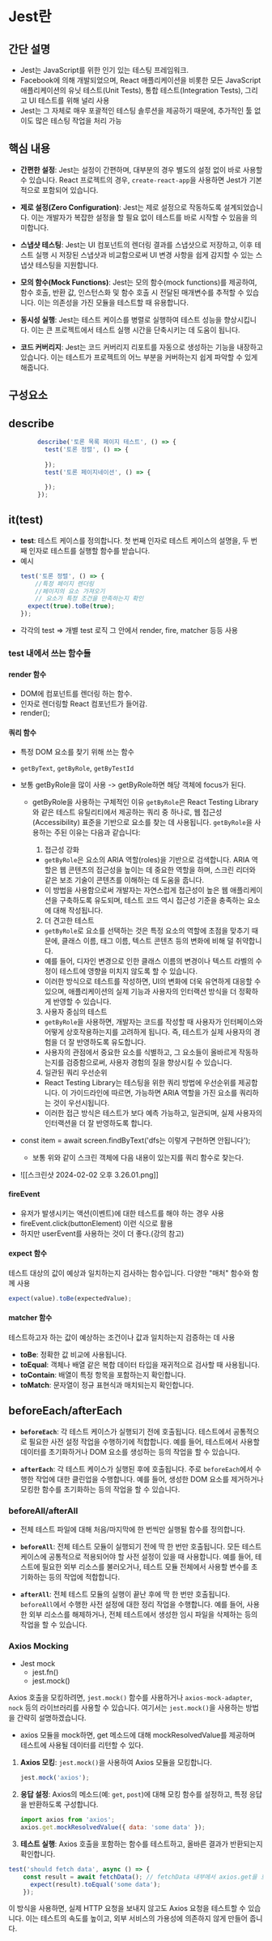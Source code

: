# Jest란

## 간단 설명
- Jest는 JavaScript를 위한 인기 있는 테스팅 프레임워크. 
- Facebook에 의해 개발되었으며, React 애플리케이션을 비롯한 모든 JavaScript 애플리케이션의 유닛 테스트(Unit Tests), 통합 테스트(Integration Tests), 그리고 UI 테스트를 위해 널리 사용
- Jest는 그 자체로 매우 포괄적인 테스팅 솔루션을 제공하기 때문에, 추가적인 툴 없이도 많은 테스팅 작업을 처리 가능

## 핵심 내용
- **간편한 설정**: Jest는 설정이 간편하며, 대부분의 경우 별도의 설정 없이 바로 사용할 수 있습니다. React 프로젝트의 경우, `create-react-app`을 사용하면 Jest가 기본적으로 포함되어 있습니다.
    
- **제로 설정(Zero Configuration)**: Jest는 제로 설정으로 작동하도록 설계되었습니다. 이는 개발자가 복잡한 설정을 할 필요 없이 테스트를 바로 시작할 수 있음을 의미합니다.
    
- **스냅샷 테스팅**: Jest는 UI 컴포넌트의 렌더링 결과를 스냅샷으로 저장하고, 이후 테스트 실행 시 저장된 스냅샷과 비교함으로써 UI 변경 사항을 쉽게 감지할 수 있는 스냅샷 테스팅을 지원합니다.
    
- **모의 함수(Mock Functions)**: Jest는 모의 함수(mock functions)를 제공하여, 함수 호출, 반환 값, 인스턴스화 및 함수 호출 시 전달된 매개변수를 추적할 수 있습니다. 이는 의존성을 가진 모듈을 테스트할 때 유용합니다.
    
- **동시성 실행**: Jest는 테스트 케이스를 병렬로 실행하여 테스트 성능을 향상시킵니다. 이는 큰 프로젝트에서 테스트 실행 시간을 단축시키는 데 도움이 됩니다.
    
- **코드 커버리지**: Jest는 코드 커버리지 리포트를 자동으로 생성하는 기능을 내장하고 있습니다. 이는 테스트가 프로젝트의 어느 부분을 커버하는지 쉽게 파악할 수 있게 해줍니다.
    

## 구성요소
## describe

```javascript
		describe('토론 목록 페이지 테스트', () => {
		  test('토론 정렬', () => {
	   
		  });
		  test('토론 페이지네이션', () => {
	   
		  });
		});
```

## it(test)
- **test**: 테스트 케이스를 정의합니다. 첫 번째 인자로 테스트 케이스의 설명을, 두 번째 인자로 테스트를 실행할 함수를 받습니다.
- 예시
	```javascript
	test('토론 정렬', () => {
		//특정 페이지 렌더링
		//페이지의 요소 가져오기
		// 요소가 특정 조건을 만족하는지 확인
	  expect(true).toBe(true);	
	});
	```
- 각각의 test => 개별 test 로직
그 안에서 render, fire, matcher 등등 사용

### test 내에서 쓰는 함수들
####  render 함수
- DOM에 컴포넌트를 렌더링 하는 함수.
- 인자로 렌더링할 React 컴포넌트가 들어감.
- render(<Page />);

#### 쿼리 함수
- 특정 DOM 요소를 찾기 위해 쓰는 함수
- `getByText`, `getByRole`, `getByTestId`
- 보통 getByRole을 많이 사용 -> getByRole하면 해당 객체에 focus가 된다.
	- getByRole을 사용하는 구체적인 이유
		`getByRole`은 React Testing Library와 같은 테스트 유틸리티에서 제공하는 쿼리 중 하나로, 웹 접근성(Accessibility) 표준을 기반으로 요소를 찾는 데 사용됩니다. `getByRole`을 사용하는 주된 이유는 다음과 같습니다:
		1. 접근성 강화
		- `getByRole`은 요소의 ARIA 역할(roles)을 기반으로 검색합니다. ARIA 역할은 웹 콘텐츠의 접근성을 높이는 데 중요한 역할을 하며, 스크린 리더와 같은 보조 기술이 콘텐츠를 이해하는 데 도움을 줍니다.
		- 이 방법을 사용함으로써 개발자는 자연스럽게 접근성이 높은 웹 애플리케이션을 구축하도록 유도되며, 테스트 코드 역시 접근성 기준을 충족하는 요소에 대해 작성됩니다.
		
		2. 더 견고한 테스트
		- `getByRole`로 요소를 선택하는 것은 특정 요소의 역할에 초점을 맞추기 때문에, 클래스 이름, 태그 이름, 텍스트 콘텐츠 등의 변화에 비해 덜 취약합니다.
		- 예를 들어, 디자인 변경으로 인한 클래스 이름의 변경이나 텍스트 라벨의 수정이 테스트에 영향을 미치지 않도록 할 수 있습니다.
		- 이러한 방식으로 테스트를 작성하면, UI의 변화에 더욱 유연하게 대응할 수 있으며, 애플리케이션의 실제 기능과 사용자의 인터랙션 방식을 더 정확하게 반영할 수 있습니다.
		
		3. 사용자 중심의 테스트
		- `getByRole`을 사용하면, 개발자는 코드를 작성할 때 사용자가 인터페이스와 어떻게 상호작용하는지를 고려하게 됩니다. 즉, 테스트가 실제 사용자의 경험을 더 잘 반영하도록 유도합니다.
		- 사용자의 관점에서 중요한 요소를 식별하고, 그 요소들이 올바르게 작동하는지를 검증함으로써, 사용자 경험의 질을 향상시킬 수 있습니다.
		
		 4. 일관된 쿼리 우선순위
		- React Testing Library는 테스팅을 위한 쿼리 방법에 우선순위를 제공합니다. 이 가이드라인에 따르면, 가능하면 ARIA 역할을 가진 요소를 쿼리하는 것이 우선시됩니다.
		- 이러한 접근 방식은 테스트가 보다 예측 가능하고, 일관되며, 실제 사용자의 인터랙션을 더 잘 반영하도록 합니다.


- const item = await screen.findByText('dfs는 이렇게 구현하면 안됩니다'); 
	- 보통 위와 같이 스크린 객체에 다음 내용이 있는지를 쿼리 함수로 찾는다.
- ![[스크린샷 2024-02-02 오후 3.26.01.png]]

#### fireEvent
- 유저가 발생시키는 액션(이벤트)에 대한 테스트를 해야 하는 경우 사용
- fireEvent.click(buttonElement) 이런 식으로 활용
- 하지만 userEvent를 사용하는 것이 더 좋다.(강의 참고)

#### expect 함수
테스트 대상의 값이 예상과 일치하는지 검사하는 함수입니다. 다양한 "매처" 함수와 함께 사용
```javascript
expect(value).toBe(expectedValue);
```
#### matcher 함수
테스트하고자 하는 값이 예상하는 조건이나 값과 일치하는지 검증하는 데 사용
 - **toBe**: 정확한 값 비교에 사용됩니다.
-  **toEqual**: 객체나 배열 같은 복합 데이터 타입을 재귀적으로 검사할 때 사용됩니다.
-  **toContain**: 배열이 특정 항목을 포함하는지 확인합니다.
- **toMatch**: 문자열이 정규 표현식과 매치되는지 확인합니다.


## beforeEach/afterEach
- **`beforeEach`**: 각 테스트 케이스가 실행되기 전에 호출됩니다. 테스트에서 공통적으로 필요한 사전 설정 작업을 수행하기에 적합합니다. 예를 들어, 테스트에서 사용할 데이터를 초기화하거나 DOM 요소를 생성하는 등의 작업을 할 수 있습니다.
    
- **`afterEach`**: 각 테스트 케이스가 실행된 후에 호출됩니다. 주로 `beforeEach`에서 수행한 작업에 대한 클린업을 수행합니다. 예를 들어, 생성한 DOM 요소를 제거하거나 모킹한 함수를 초기화하는 등의 작업을 할 수 있습니다.

### beforeAll/afterAll
- 전체 테스트 파일에 대해 처음/마지막에 한 번씩만 실행될 함수를 정의합니다.
-  **`beforeAll`**: 전체 테스트 모듈이 실행되기 전에 딱 한 번만 호출됩니다. 모든 테스트 케이스에 공통적으로 적용되어야 할 사전 설정이 있을 때 사용합니다. 예를 들어, 테스트에 필요한 외부 리소스를 불러오거나, 테스트 모듈 전체에서 사용할 변수를 초기화하는 등의 작업에 적합합니다.
    
- **`afterAll`**: 전체 테스트 모듈의 실행이 끝난 후에 딱 한 번만 호출됩니다. `beforeAll`에서 수행한 사전 설정에 대한 정리 작업을 수행합니다. 예를 들어, 사용한 외부 리소스를 해제하거나, 전체 테스트에서 생성한 임시 파일을 삭제하는 등의 작업을 할 수 있습니다.



### Axios Mocking
- Jest mock 
	- jest.fn()
	- jest.mock()

Axios 호출을 모킹하려면, `jest.mock()` 함수를 사용하거나 `axios-mock-adapter`, `nock` 등의 라이브러리를 사용할 수 있습니다. 여기서는 `jest.mock()`을 사용하는 방법을 간략히 설명하겠습니다.
- axios 모듈을 mock하면, get 메소드에 대해 mockResolvedValue를 제공하며 테스트에 사용될 데이터를 리턴할 수 있다.


1. **Axios 모킹**: `jest.mock()`을 사용하여 Axios 모듈을 모킹합니다.
	```javascript
    jest.mock('axios');
    ```
    
2. **응답 설정**: Axios의 메소드(예: `get`, `post`)에 대해 모킹 함수를 설정하고, 특정 응답을 반환하도록 구성합니다.
    
	```javascript
    import axios from 'axios';  
    axios.get.mockResolvedValue({ data: 'some data' });
    ```
    
3. **테스트 실행**: Axios 호출을 포함하는 함수를 테스트하고, 올바른 결과가 반환되는지 확인합니다.
    
```javascript 
test('should fetch data', async () => {   
	const result = await fetchData(); // fetchData 내부에서 axios.get을 호출 
	  expect(result).toEqual('some data'); 
	});

```

이 방식을 사용하면, 실제 HTTP 요청을 보내지 않고도 Axios 요청을 테스트할 수 있습니다. 이는 테스트의 속도를 높이고, 외부 서비스의 가용성에 의존하지 않게 만들어 줍니다.



